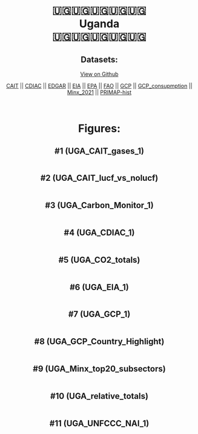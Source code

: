 
<center>
<h1 align="center">
🇺🇬🇺🇬🇺🇬🇺🇬🇺🇬
<br>
Uganda
<br>
🇺🇬🇺🇬🇺🇬🇺🇬🇺🇬
</h1>
<h2>Datasets:</h2>
<p><a href="https://github.com/dquintani/GreenhouseData/tree/master/country_data/UGA_Uganda/data">View on Github</a>
<br></p><p><a href="data/UGA_CAIT.csv">CAIT</a> || <a href="data/UGA_CDIAC.csv">CDIAC</a> || <a href="data/UGA_EDGAR.csv">EDGAR</a> || <a href="data/UGA_EIA.csv">EIA</a> || <a href="data/UGA_EPA.csv">EPA</a> || <a href="data/UGA_FAO.csv">FAO</a> || <a href="data/UGA_GCP.csv">GCP</a> || <a href="data/UGA_GCP_consupmption.csv">GCP_consupmption</a> || <a href="data/UGA_Minx_2021.csv">Minx_2021</a> || <a href="data/UGA_PRIMAP-hist.csv">PRIMAP-hist</a></p><p><br></p>
<h1>Figures:</h1><h2>#1 (UGA_CAIT_gases_1)</h2>
<p><img alt="" src="figures/UGA_CAIT_gases_1.png" /></p><h2>#2 (UGA_CAIT_lucf_vs_nolucf)</h2>
<p><img alt="" src="figures/UGA_CAIT_lucf_vs_nolucf.png" /></p><h2>#3 (UGA_Carbon_Monitor_1)</h2>
<p><img alt="" src="figures/UGA_Carbon_Monitor_1.png" /></p><h2>#4 (UGA_CDIAC_1)</h2>
<p><img alt="" src="figures/UGA_CDIAC_1.png" /></p><h2>#5 (UGA_CO2_totals)</h2>
<p><img alt="" src="figures/UGA_CO2_totals.png" /></p><h2>#6 (UGA_EIA_1)</h2>
<p><img alt="" src="figures/UGA_EIA_1.png" /></p><h2>#7 (UGA_GCP_1)</h2>
<p><img alt="" src="figures/UGA_GCP_1.png" /></p><h2>#8 (UGA_GCP_Country_Highlight)</h2>
<p><img alt="" src="figures/UGA_GCP_Country_Highlight.png" /></p><h2>#9 (UGA_Minx_top20_subsectors)</h2>
<p><img alt="" src="figures/UGA_Minx_top20_subsectors.png" /></p><h2>#10 (UGA_relative_totals)</h2>
<p><img alt="" src="figures/UGA_relative_totals.png" /></p><h2>#11 (UGA_UNFCCC_NAI_1)</h2>
<p><img alt="" src="figures/UGA_UNFCCC_NAI_1.png" /></p>